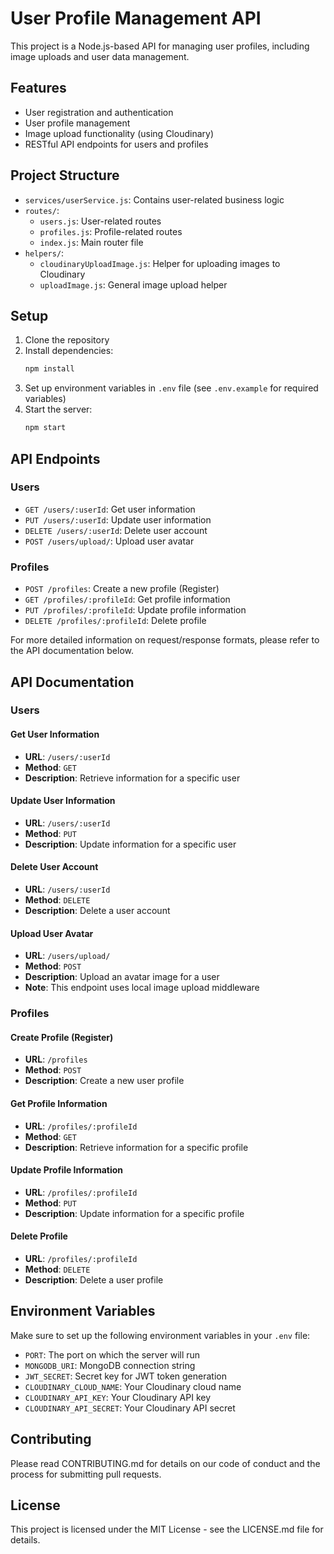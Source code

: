 # User Profile Management API

This project is a Node.js-based API for managing user profiles, including image uploads and user data management.

## Features

- User registration and authentication
- User profile management
- Image upload functionality (using Cloudinary)
- RESTful API endpoints for users and profiles

## Project Structure

- `services/userService.js`: Contains user-related business logic
- `routes/`:
  - `users.js`: User-related routes
  - `profiles.js`: Profile-related routes
  - `index.js`: Main router file
- `helpers/`:
  - `cloudinaryUploadImage.js`: Helper for uploading images to Cloudinary
  - `uploadImage.js`: General image upload helper

## Setup

1. Clone the repository
2. Install dependencies:
   ```bash
   npm install
   ```
3. Set up environment variables in `.env` file (see `.env.example` for required variables)
4. Start the server:
   ```bash
   npm start
   ```

## API Endpoints

### Users

- `GET /users/:userId`: Get user information
- `PUT /users/:userId`: Update user information
- `DELETE /users/:userId`: Delete user account
- `POST /users/upload/`: Upload user avatar

### Profiles

- `POST /profiles`: Create a new profile (Register)
- `GET /profiles/:profileId`: Get profile information
- `PUT /profiles/:profileId`: Update profile information
- `DELETE /profiles/:profileId`: Delete profile

For more detailed information on request/response formats, please refer to the API documentation below.

## API Documentation

### Users

#### Get User Information

- **URL**: `/users/:userId`
- **Method**: `GET`
- **Description**: Retrieve information for a specific user

#### Update User Information

- **URL**: `/users/:userId`
- **Method**: `PUT`
- **Description**: Update information for a specific user

#### Delete User Account

- **URL**: `/users/:userId`
- **Method**: `DELETE`
- **Description**: Delete a user account

#### Upload User Avatar

- **URL**: `/users/upload/`
- **Method**: `POST`
- **Description**: Upload an avatar image for a user
- **Note**: This endpoint uses local image upload middleware

### Profiles

#### Create Profile (Register)

- **URL**: `/profiles`
- **Method**: `POST`
- **Description**: Create a new user profile

#### Get Profile Information

- **URL**: `/profiles/:profileId`
- **Method**: `GET`
- **Description**: Retrieve information for a specific profile

#### Update Profile Information

- **URL**: `/profiles/:profileId`
- **Method**: `PUT`
- **Description**: Update information for a specific profile

#### Delete Profile

- **URL**: `/profiles/:profileId`
- **Method**: `DELETE`
- **Description**: Delete a user profile

## Environment Variables

Make sure to set up the following environment variables in your `.env` file:

- `PORT`: The port on which the server will run
- `MONGODB_URI`: MongoDB connection string
- `JWT_SECRET`: Secret key for JWT token generation
- `CLOUDINARY_CLOUD_NAME`: Your Cloudinary cloud name
- `CLOUDINARY_API_KEY`: Your Cloudinary API key
- `CLOUDINARY_API_SECRET`: Your Cloudinary API secret

## Contributing

Please read CONTRIBUTING.md for details on our code of conduct and the process for submitting pull requests.

## License

This project is licensed under the MIT License - see the LICENSE.md file for details.

